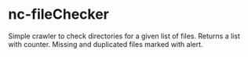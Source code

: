 # nc-fileChecker

Simple crawler to check directories for a given list of files.
Returns a list with counter. Missing and duplicated files marked with alert.
